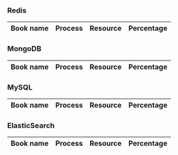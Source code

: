 ### Redis
Book name|Process|Resource|Percentage
--|--|--|--

### MongoDB
Book name|Process|Resource|Percentage
--|--|--|--

### MySQL
Book name|Process|Resource|Percentage
--|--|--|--

### ElasticSearch
Book name|Process|Resource|Percentage
--|--|--|--
